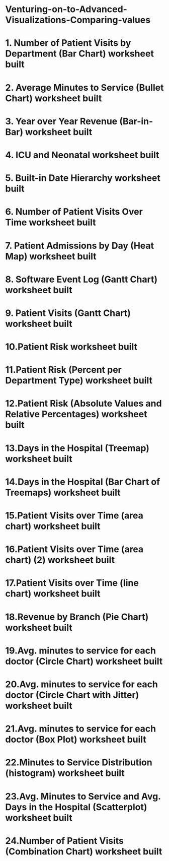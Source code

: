 # Venturing-on-to-Advanced-Visualizations-Comparing-values
# 1. Number of Patient Visits by Department (Bar Chart) worksheet built
# 2. Average Minutes to Service (Bullet Chart) worksheet built
# 3. Year over Year Revenue (Bar-in-Bar) worksheet built
# 4. ICU and Neonatal worksheet built
# 5. Built-in Date Hierarchy worksheet built
# 6. Number of Patient Visits Over Time worksheet built
# 7. Patient Admissions by Day (Heat Map) worksheet built
# 8. Software Event Log (Gantt Chart) worksheet built
# 9. Patient Visits (Gantt Chart) worksheet built
# 10.Patient Risk worksheet built
# 11.Patient Risk (Percent per Department Type) worksheet built
# 12.Patient Risk (Absolute Values and Relative Percentages) worksheet built
# 13.Days in the Hospital (Treemap) worksheet built
# 14.Days in the Hospital (Bar Chart of Treemaps) worksheet built
# 15.Patient Visits over Time (area chart) worksheet built
# 16.Patient Visits over Time (area chart) (2) worksheet built
# 17.Patient Visits over Time (line chart) worksheet built
# 18.Revenue by Branch (Pie Chart) worksheet built
# 19.Avg. minutes to service for each doctor (Circle Chart) worksheet built
# 20.Avg. minutes to service for each doctor (Circle Chart with Jitter) worksheet built
# 21.Avg. minutes to service for each doctor (Box Plot) worksheet built
# 22.Minutes to Service Distribution (histogram) worksheet built
# 23.Avg. Minutes to Service and Avg. Days in the Hospital (Scatterplot) worksheet built
# 24.Number of Patient Visits (Combination Chart) worksheet built
